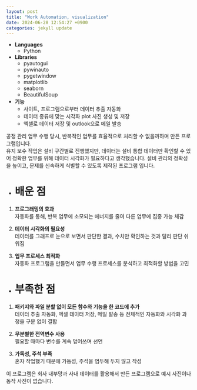 ```yaml
---
layout: post
title: "Work Automation, visualization"
date: 2024-06-28 12:54:27 +0900
categories: jekyll update
---
```


- **Languages**
  - Python
- **Libraries**
  - pyautogui
  - pywinauto
  - pygetwindow
  - matplotlib
  - seaborn
  - BeautifulSoup
- **기능**
  - 사이트, 프로그램으로부터 데이터 추출 자동화
  - 데이터 종류에 맞는 시각화 plot 사진 생성 및 저장
  - 엑셀로 데이터 저장 및 outlook으로 메일 발송

공정 관리 업무 수행 당시, 반복적인 업무를 효율적으로 처리할 수 없을까하며 만든 프로그램입니다.  
유지 보수 작업은 설비 구간별로 진행했지만, 데이터는 설비 통합 데이터만 확인할 수 있어 정확한 업무를 위해 데이터 시각화가 필요하다고 생각했습니다. 설비 관리의 정확성을 높이고, 문제를 신속하게 식별할 수 있도록 제작된 프로그램 입니다.

- # 배운 점

1.  **프로그래밍의 효과**  
    자동화를 통해, 반복 업무에 소모되는 에너지를 줄여 다른 업무에 집중 가능 체감

2.  **데이터 시각화의 필요성**  
    데이터를 그래프로 눈으로 보면서 판단한 결과, 수치만 확인하는 것과 달리 판단 쉬워짐

3.  **업무 프로세스 최적화**  
    자동화 프로그램을 만들면서 업무 수행 프로세스를 분석하고 최적화할 방법을 고민

- # 부족한 점

1. **패키지와 파일 분할 없이 모든 함수와 기능을 한 코드에 추가**  
   데이터 추출 자동화, 엑셀 데이터 저장, 메일 발송 등 전체적인 자동화와 시각화 과정을 구분 없이 결합

2. **무분별한 전역변수 사용**  
   필요할 때마다 변수를 계속 덮어쓰며 선언

3. **가독성, 주석 부족**  
   혼자 작업했기 때문에 가동성, 주석을 염두해 두지 않고 작성

이 프로그램은 회사 내부망과 사내 데이터를 활용해서 만든 프로그램으로 예시 사진이나 동작 사진이 없습니다.

